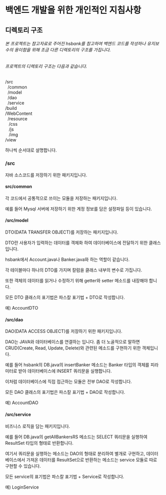 # 백엔드 개발을 위한 개인적인 지침사항

## 디렉토리 구조

###### 본 프로젝트는 참고자료로 주어진 hsbank를 참고하여 백엔드 코드를 작성하나 유지보수의 용이함을 위해 조금 다른 디렉토리의 구조를 가집니다.

###### 프로젝트의 디렉토리 구조는 다음과 같습니다.

/src   
&nbsp;  /common   
&nbsp;  /model   
&nbsp;  /dao    
&nbsp;  /service    
/build   
/WebContent   
&nbsp;  /resource   
&nbsp;&nbsp;    /css   
&nbsp;&nbsp;    /js   
&nbsp;&nbsp;    /img   
    /view   
    
    
    
하나씩 순서대로 설명합니다.

### /src

자바 소스코드를 저장하기 위한 패키지입니다.

#### src/common

각 코드에서 공통적으로 쓰이는 모듈을 저장하는 패키지입니다.

예를 들어 Mysql 서버에 저장하기 위한 계정 정보를 담은 설정파일 등이 있습니다.

#### /src/model

DTO(DATA TRANSFER OBJECT)를 저장하는 패키지입니다.

DTO란 사용자가 입력하는 데이터를 객체화 하여 데이터베이스에 전달하기 위한 클래스입니다.

hsbank에서 Account.java나 Banker.java와 하는 역할이 같습니다.

각 테이블마다 하나의 DTO를 가지며 칼럼을 클래스 내부의 변수로 가집니다.

또한 객체의 데이터를 읽거나 수정하기 위해 getter와 setter 메소드를 내장해야 합니다.

모든 DTO 클래스의 표기법은 파스칼 표기법 + DTO로 작성합니다.

예) AccountDTO 

#### /src/dao

DAO(DATA ACCESS OBJECT)를 저장하기 위한 패키지입니다.

DAO는 JAVA와 데이터베이스를 연결하는 입니다. 좀 더 노골적으로 말하면 CRUD(Create, Read, Update, Delete)와 관련된 메소드를 구현하기 위한 객체입니다.

예를 들어 hsbank의 DB.java의 insertBanker 메소드는 Banker 타입의 객체를 피라미터로 받아 데이터베이스에 INSERT 쿼리문을 실행합니다.

이처럼 데이터베이스에 직접 접근하는 모듈은 전부 DAO로 작성합니다.

모든 DAO 클래스의 표기법은 파스칼 표기법 + DAO로 작성합니다.

예) AccountDAO

#### /src/service

비즈니스 로직을 담는 패키지입니다.

예를 들어 DB.java의 getAllBankersRS 메소드는 SELECT 쿼리문을 실행하여 ResultSet 타입의 형태로 반환합니다.

여기서 쿼리문을 실행하는 메소드는 DAO의 형태로 분리하여 별개로 구현하고, 데이터베이스에서 가져온 데이터를 ResultSet으로 반환하는 메소드는 service 모듈로 따로 구현할 수 있습니다.

모든 service의 표기법은 파스칼 표기법 + Service로 작성합니다.

예) LoginService






